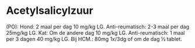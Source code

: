 # Acetylsalicylzuur

(PO): Hond: 2 maal per dag 10 mg/kg LG. Anti-reumatisch: 2-3 maal per dag 25mg/kg LG. Kat: Om de andere dag 10 mg/kg LG. Anti-reumatisch: 1 maal per 3 dagen 40 mg/kg LG. Bij HCM.: 80mg 1x/3dg of om de dag ½ tablet.
